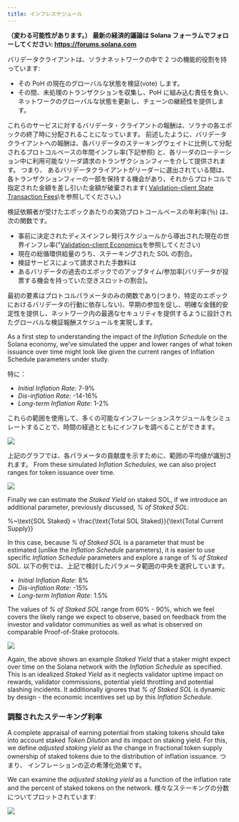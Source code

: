 ```yaml
---
title: インフレスケジュール
---
```


**（変わる可能性があります。） 最新の経済的議論は Solana フォーラムでフォローしてください: https://forums.solana.com**

バリデータクライアントは、ソラナネットワークの中で 2 つの機能的役割を持っています:

- その PoH の現在のグローバルな状態を検証\(vote\) します。
- その間、未処理のトランザクションを収集し、PoH に組み込む責任を負い、ネットワークのグローバルな状態を更新し、チェーンの継続性を提供します。

これらのサービスに対するバリデータ・クライアントの報酬は、ソラナの各エポックの終了時に分配されることになっています。 前述したように、バリデータクライアントへの報酬は、各バリデータのステーキングウェイトに比例して分配されるプロトコルベースの年間インフレ率(下記参照) と、各リーダのローテーション中に利用可能なリーダ請求のトランザクションフィーを介して提供されます。 つまり、 あるバリデータクライアントがリーダーに選出されている間は、各トランザクションフィーの一部を保持する機会があり、それからプロトコルで指定された金額を差し引いた金額が破棄されます( [Validation-client State Transaction Fees](ed_vce_state_validation_transaction_fees.md)\を参照してください。)

検証依頼者が受けたエポックあたりの実効プロトコールベースの年利率(％) は、次の関数です。

- 事前に決定されたディスインフレ発行スケジュールから導出された現在の世界インフレ率("[Validation-client Economics](ed_vce_overview.md)を参照してください)
- 現在の総循環供給量のうち、ステーキングされた SOL の割合。
- 検証サービスによって請求された手数料は
- あるバリデータの過去のエポックでのアップタイム/参加率[バリデータが投票する機会を持っていた空きスロットの割合]。

最初の要素はプロトコルパラメータのみの関数であり(つまり、特定のエポックにおけるバリデータの行動に依存しない)、早期の参加を促し、明確な金銭的安定性を提供し、ネットワーク内の最適なセキュリティを提供するように設計されたグローバルな検証報酬スケジュールを実現します。

As a first step to understanding the impact of the _Inflation Schedule_ on the Solana economy, we’ve simulated the upper and lower ranges of what token issuance over time might look like given the current ranges of Inflation Schedule parameters under study.

特に：

- _Initial Inflation Rate_: 7-9%
- _Dis-inflation Rate_: -14-16%
- _Long-term Inflation Rate_: 1-2%

これらの範囲を使用して、多くの可能なインフレーションスケジュールをシミュレートすることで、時間の経過とともにインフレを調べることができます。

![](/img/p_inflation_schedule_ranges_w_comments.png)

上記のグラフでは、各パラメータの貢献度を示すために、範囲の平均値が識別されます。 From these simulated _Inflation Schedules_, we can also project ranges for token issuance over time.

![](/img/p_total_supply_ranges.png)

Finally we can estimate the _Staked Yield_ on staked SOL, if we introduce an additional parameter, previously discussed, _% of Staked SOL_:

%~\text{SOL Staked} = \frac{\text{Total SOL Staked}}{\text{Total Current Supply}}

In this case, because _% of Staked SOL_ is a parameter that must be estimated (unlike the _Inflation Schedule_ parameters), it is easier to use specific _Inflation Schedule_ parameters and explore a range of _% of Staked SOL_. 以下の例では、上記で検討したパラメータ範囲の中央を選択しています。

- _Initial Inflation Rate_: 8%
- _Dis-inflation Rate_: -15%
- _Long-term Inflation Rate_: 1.5%

The values of _% of Staked SOL_ range from 60% - 90%, which we feel covers the likely range we expect to observe, based on feedback from the investor and validator communities as well as what is observed on comparable Proof-of-Stake protocols.

![](/img/p_ex_staked_yields.png)

Again, the above shows an example _Staked Yield_ that a staker might expect over time on the Solana network with the _Inflation Schedule_ as specified. This is an idealized _Staked Yield_ as it neglects validator uptime impact on rewards, validator commissions, potential yield throttling and potential slashing incidents. It additionally ignores that _% of Staked SOL_ is dynamic by design - the economic incentives set up by this _Inflation Schedule_.

### 調整されたステーキング利率

A complete appraisal of earning potential from staking tokens should take into account staked _Token Dilution_ and its impact on staking yield. For this, we define _adjusted staking yield_ as the change in fractional token supply ownership of staked tokens due to the distribution of inflation issuance. つまり、 インフレーションの正の希薄化効果です。

We can examine the _adjusted staking yield_ as a function of the inflation rate and the percent of staked tokens on the network. 様々なステーキングの分数についてプロットされています:

![](/img/p_ex_staked_dilution.png)

